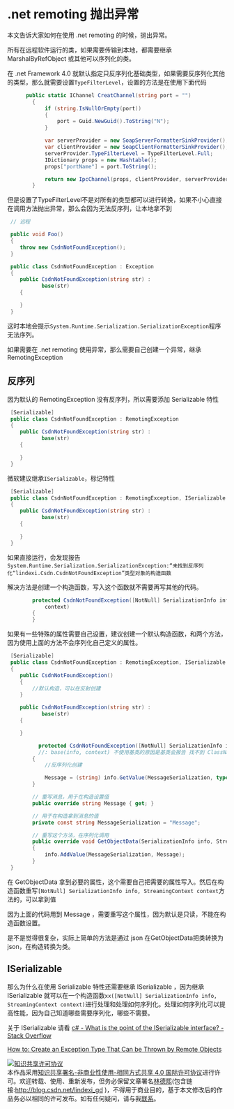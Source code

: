
# .net remoting 抛出异常

本文告诉大家如何在使用 .net remoting 的时候，抛出异常。

<!--more-->


<!-- csdn -->
<!-- 标签：.net remoting,rpc,wpf -->


<div id="toc"></div>

所有在远程软件运行的类，如果需要传输到本地，都需要继承 MarshalByRefObject 或其他可以序列化的类。

在 .net Framework 4.0 就默认指定只反序列化基础类型，如果需要反序列化其他的类型，那么就需要设置`TypeFilterLevel`，设置的方法是在使用下面代码

```csharp
      public static IChannel CreatChannel(string port = "")
        {
            if (string.IsNullOrEmpty(port))
            {
                port = Guid.NewGuid().ToString("N");
            }

            var serverProvider = new SoapServerFormatterSinkProvider();
            var clientProvider = new SoapClientFormatterSinkProvider();
            serverProvider.TypeFilterLevel = TypeFilterLevel.Full;
            IDictionary props = new Hashtable();
            props["portName"] = port.ToString();

            return new IpcChannel(props, clientProvider, serverProvider);
        }
```

但是设置了TypeFilterLevel不是对所有的类型都可以进行转换，如果不小心直接在调用方法抛出异常，那么会因为无法反序列，让本地拿不到

```csharp
 // 远程

 public void Foo()
 {
 	throw new CsdnNotFoundException();
 }

 public class CsdnNotFoundException : Exception
 {
 	public CsdnNotFoundException(string str) :
 	       base(str)
 	{

 	}       
 }
```

这时本地会提示`System.Runtime.Serialization.SerializationException`程序无法序列。

如果需要在 .net remoting 使用异常，那么需要自己创建一个异常，继承 RemotingException

## 反序列

因为默认的 RemotingException 没有反序列，所以需要添加 Serializable 特性

```csharp
 [Serializable]
 public class CsdnNotFoundException : RemotingException
 {
 	public CsdnNotFoundException(string str) :
 	       base(str)
 	{

 	}       
 }
```

微软建议继承`ISerializable`，标记特性

```csharp
 [Serializable]
 public class CsdnNotFoundException : RemotingException, ISerializable
 {
 	public CsdnNotFoundException(string str) :
 	       base(str)
 	{

 	}       
 }
```

如果直接运行，会发现报告`System.Runtime.Serialization.SerializationException:“未找到反序列化“lindexi.Csdn.CsdnNotFoundException”类型对象的构造函数`

解决方法是创建一个构造函数，写入这个函数就不需要再写其他的代码。

```csharp
        protected CsdnNotFoundException([NotNull] SerializationInfo info, StreamingContext context) : base(info,
            context)
        {
        }
```

如果有一些特殊的属性需要自己设置，建议创建一个默认构造函数，和两个方法，因为使用上面的方法不会序列化自己定义的属性。

```csharp
 [Serializable]
 public class CsdnNotFoundException : RemotingException, ISerializable
 {
    public CsdnNotFoundException()
    {
    	//默认构造，可以在反射创建
    }

 	public CsdnNotFoundException(string str) :
 	       base(str)
 	{

 	}      

 	      protected CsdnNotFoundException([NotNull] SerializationInfo info, StreamingContext context) 
 	      //: base(info, context) 不使用基类的原因是基类会报告 找不到 ClassName 和其他很多的坑
        {
            //反序列化创建

            Message = (string) info.GetValue(MessageSerialization, typeof(string));
        } 

        // 重写消息，用于在构造设置值
        public override string Message { get; }

        // 用于在构造拿到消息的值
        private const string MessageSerialization = "Message";

        // 重写这个方法，在序列化调用
        public override void GetObjectData(SerializationInfo info, StreamingContext context)
        {
            info.AddValue(MessageSerialization, Message);
        }
 }
```

在 GetObjectData 拿到必要的属性，这个需要自己把需要的属性写入。然后在构造函数重写`[NotNull] SerializationInfo info, StreamingContext context`方法的，可以拿到值

因为上面的代码用到 Message ，需要重写这个属性，因为默认是只读，不能在构造函数设置。

是不是觉得很复杂，实际上简单的方法是通过 json 在GetObjectData把类转换为json，在构造转换为类。

## ISerializable

那么为什么在使用 Serializable 特性还需要继承 ISerializable ，因为继承 ISerializable 就可以在一个构造函数`xx([NotNull] SerializationInfo info, StreamingContext context)`进行处理和处理如何序列化。处理如何序列化可以提高性能，因为自己知道哪些需要序列化，哪些不需要。

关于 ISerializable 请看 [c# - What is the point of the ISerializable interface? - Stack Overflow](https://stackoverflow.com/questions/810974/what-is-the-point-of-the-iserializable-interface )

[How to: Create an Exception Type That Can be Thrown by Remote Objects](https://msdn.microsoft.com/en-us/library/s9fyb186(v=vs.100).aspx )






<a rel="license" href="http://creativecommons.org/licenses/by-nc-sa/4.0/"><img alt="知识共享许可协议" style="border-width:0" src="https://licensebuttons.net/l/by-nc-sa/4.0/88x31.png" /></a><br />本作品采用<a rel="license" href="http://creativecommons.org/licenses/by-nc-sa/4.0/">知识共享署名-非商业性使用-相同方式共享 4.0 国际许可协议</a>进行许可。欢迎转载、使用、重新发布，但务必保留文章署名[林德熙](http://blog.csdn.net/lindexi_gd)(包含链接:http://blog.csdn.net/lindexi_gd )，不得用于商业目的，基于本文修改后的作品务必以相同的许可发布。如有任何疑问，请与我[联系](mailto:lindexi_gd@163.com)。